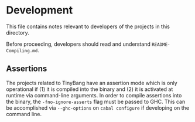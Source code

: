 Development
===========
This file contains notes relevant to developers of the projects in this directory.

Before proceeding, developers should read and understand `README-Compiling.md`.


Assertions
----------
The projects related to TinyBang have an assertion mode which is only operational if (1) it is compiled into the binary and (2) it is activated at runtime via command-line arguments.  In order to compile assertions into the binary, the `-fno-ignore-asserts` flag must be passed to GHC.  This can be accomplished via `--ghc-options` on `cabal configure` if developing on the command line.
